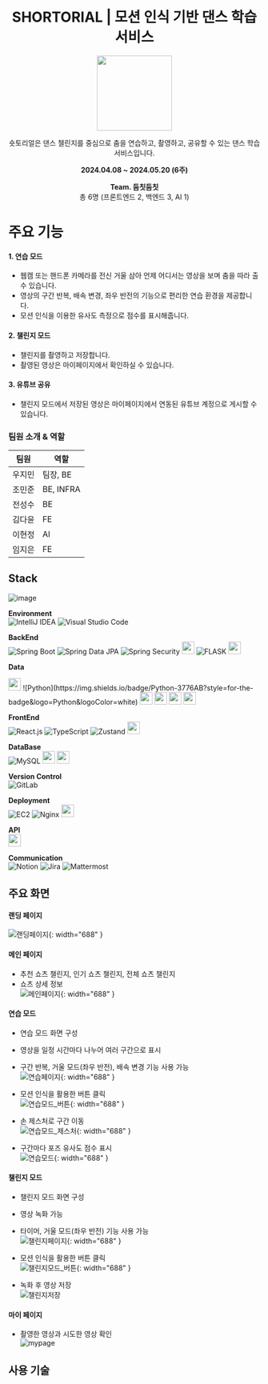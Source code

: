 <div align="center">

# SHORTORIAL | 모션 인식 기반 댄스 학습 서비스
<img src="/uploads/a3e23c258661246bc3789930f2efcc13/logo.png" width="" height="150"></img>   

숏토리얼은 댄스 챌린지를 중심으로 춤을 연습하고, 촬영하고, 공유할 수 있는 댄스 학습 서비스입니다.

**2024.04.08 ~ 2024.05.20 (6주)**   

**Team. 둠칫둠칫**    
총 6명 (프론트엔드 2, 백엔드 3, AI 1)  
</div>

# 주요 기능

#### 1. 연습 모드
- 웹캠 또는 핸드폰 카메라를 전신 거울 삼아 언제 어디서는 영상을 보며 춤을 따라 출 수 있습니다.
- 영상의 구간 반복, 배속 변경, 좌우 반전의 기능으로 편리한 연습 환경을 제공합니다.
- 모션 인식을 이용한 유사도 측정으로 점수를 표시해줍니다.

#### 2. 챌린지 모드
- 챌린지를 촬영하고 저장합니다.
- 촬영된 영상은 마이페이지에서 확인하실 수 있습니다.

#### 3. 유튜브 공유
- 챌린지 모드에서 저장된 영상은 마이페이지에서 연동된 유튜브 계정으로 게시할 수 있습니다.


### 팀원 소개 & 역할
| 팀원  | 역할        |
| --- | --------- | 
| 우지민 | 팀장, BE   |
| 조민준 | BE, INFRA  |
| 전성수 | BE        |
| 김다윤 | FE        | 
| 이현정 | AI        |
| 임지은 | FE        |


## Stack

![image](/uploads/21d4bd258a58958aa69ed8c6fafd56eb/서비스아키텍처.png)

**Environment**  
![IntelliJ IDEA](https://img.shields.io/badge/IntelliJ%20IDEA-000000.svg?style=for-the-badge&logo=intellij-idea&logoColor=white)
![Visual Studio Code](https://img.shields.io/badge/Visual%20Studio%20Code-007ACC?style=for-the-badge&logo=Visual%20Studio%20Code&logoColor=white)

**BackEnd**  
![Spring Boot](https://img.shields.io/badge/spring%20boot-%236DB33F.svg?style=for-the-badge&logo=springboot&logoColor=white)
![Spring Data JPA](https://img.shields.io/badge/Spring%20Data%20JPA-%236DB33F.svg?style=for-the-badge&logo=spring&logoColor=white)
![Spring Security](https://img.shields.io/badge/Spring%20Security-%236DB33F.svg?style=for-the-badge&logo=spring&logoColor=white)
<img src="https://a11ybadges.com/badge?logo=gradle" height="25"/>
![FLASK](https://img.shields.io/badge/Flask-000000?style=for-the-badge&logo=flask&logoColor=white)
<img src="https://a11ybadges.com/badge?logo=nodedotjs" height="25"/>

**Data**

<img src="https://img.shields.io/badge/Anaconda-44A833?style=flat-square&logo=Anaconda&logoColor=white" height="25"/>  
![Python](https://img.shields.io/badge/Python-3776AB?style=for-the-badge&logo=Python&logoColor=white)
<img src="https://a11ybadges.com/badge?logo=pandas" height="25"/>
<img src="https://a11ybadges.com/badge?logo=numpy" height="25"/>
<img src="https://a11ybadges.com/badge?logo=scikitlearn" height="25"/> <img src="https://a11ybadges.com/badge?logo=scipy" height="25"/>

**FrontEnd**  
![React.js](https://img.shields.io/badge/React-61DAFB?style=for-the-badge&logo=React&logoColor=black)
![TypeScript](https://img.shields.io/badge/Typescript-3178C6?style=for-the-badge&logo=Typescript&logoColor=white)
![Zustand](https://img.shields.io/badge/Zustand-%235B2C6F.svg?style=for-the-badge&logo=React&logoColor=white)
<img src="https://a11ybadges.com/badge?logo=styledcomponents" height="25"/>

**DataBase**  
![MySQL](https://img.shields.io/badge/mysql-%2300f.svg?style=for-the-badge&logo=mysql&logoColor=white)
<img src="https://a11ybadges.com/badge?logo=amazons3" height="25"/>
<img src="https://a11ybadges.com/badge?logo=redis" height="25"/>

**Version Control**  
![GitLab](https://img.shields.io/badge/gitlab-%23181717.svg?style=for-the-badge&logo=gitlab&logoColor=white)

**Deployment**  
![EC2](https://img.shields.io/badge/EC2-%23FF9900.svg?style=for-the-badge&logo=amazonec2&logoColor=white)
![Nginx](https://img.shields.io/badge/Nginx-%23009639.svg?style=for-the-badge&logo=nginx&logoColor=white)
<img src="https://a11ybadges.com/badge?logo=jenkins" height="25"/>

**API**  
<img src="https://a11ybadges.com/badge?logo=youtube" height="25"/>

**Communication**  
![Notion](https://img.shields.io/badge/Notion-000000?style=for-the-badge&logo=Notion&logoColor=white)
![Jira](https://img.shields.io/badge/jira-%230A0FFF.svg?style=for-the-badge&logo=jira&logoColor=white)
![Mattermost](https://img.shields.io/badge/-Mattermost-blue?style=for-the-badge&logo=mattermost&logoColor=white)



## 주요 화면
#### 랜딩 페이지
![랜딩페이지](/uploads/56174d7986671d2201b41b7aa303a1e5/랜딩페이지.gif){: width="688" }

#### 메인 페이지  
- 추천 쇼츠 챌린지, 인기 쇼츠 챌린지, 전체 쇼츠 챌린지  
- 쇼츠 상세 정보  
![메인페이지](/uploads/ac155778e68321c6c917a8540cbadbe7/메인페이지.gif){: width="688" }

#### 연습 모드  
- 연습 모드 화면 구성  
- 영상을 일정 시간마다 나누어 여러 구간으로 표시  
- 구간 반복, 거울 모드(좌우 반전), 배속 변경 기능 사용 가능  
![연습페이지](/uploads/750fb15c197e564ab56da0a27a6f3fb3/연습페이지.png){: width="688" }  

- 모션 인식을 활용한 버튼 클릭  
![연습모드_버튼](/uploads/afafdd4ce87982a8c14000d0ac1c8b47/연습모드_버튼.gif){: width="688" }  

- 손 제스처로 구간 이동  
![연습모드_제스처](/uploads/ee486e62271755b3e018399152bd0501/연습모드_제스처.gif){: width="688" }  

- 구간마다 포즈 유사도 점수 표시  
![연습모드](/uploads/d4e0dd66fcd86818fd615a4d3b831a32/연습모드.gif){: width="688" }  


#### 챌린지 모드
- 챌린지 모드 화면 구성  
- 영상 녹화 가능  
- 타이머, 거울 모드(좌우 반전) 기능 사용 가능  
![챌린지페이지](/uploads/a27e8b2ac78aa06e9ab1f755e991212d/챌린지페이지.png){: width="688" }  

- 모션 인식을 활용한 버튼 클릭  
![챌린지모드_버튼](/uploads/29ea128059b6d15f2ac45ad6b0492d5e/챌린지모드_버튼.gif){: width="688" }  

- 녹화 후 영상 저장  
![챌린지저장](/uploads/15195b6c6806a3cbfddaf8b9df69ccd2/챌린지저장.gif)

#### 마이 페이지
- 촬영한 영상과 시도한 영상 확인  
![mypage](/uploads/757e7fd8311f4da75c87e7c3f54ad10d/mypage.gif)

## 사용 기술

